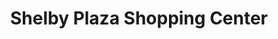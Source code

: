 ---
title: "Shelby Plaza Shopping Center"
url: /shelby/shelby-plaza-shopping-center/
shop: Einkaufszentrum
---